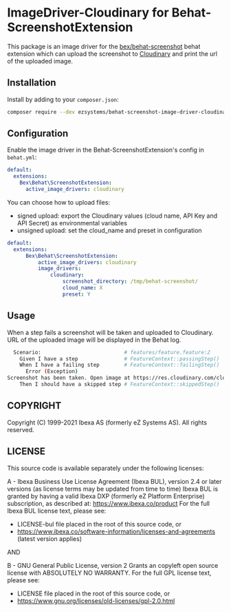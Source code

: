 ImageDriver-Cloudinary for Behat-ScreenshotExtension
=========================

This package is an image driver for the [bex/behat-screenshot](https://github.com/elvetemedve/behat-screenshot) behat extension which can upload the screenshot to [Cloudinary](http://cloudinary.com) and print the url of the uploaded image.

Installation
------------

Install by adding to your `composer.json`:

```bash
composer require --dev ezsystems/behat-screenshot-image-driver-cloudinary
```

Configuration
-------------

Enable the image driver in the Behat-ScreenshotExtension's config in `behat.yml`:

```yml
default:
  extensions:
    Bex\Behat\ScreenshotExtension:
      active_image_drivers: cloudinary
```

You can choose how to upload files:
- signed upload: export the Cloudinary values (cloud name, API Key and API Secret) as environmental variables
- unsigned upload: set the cloud_name and preset in configuration

```yml
default:
  extensions:
      Bex\Behat\ScreenshotExtension:
          active_image_drivers: cloudinary
          image_drivers:
              cloudinary:
                  screenshot_directory: /tmp/behat-screenshot/
                  cloud_name: X
                  preset: Y
```

Usage
-----

When a step fails a screenshot will be taken and uploaded to Cloudinary. URL of the uploaded image will be displayed in the Behat log.

```bash
  Scenario:                           # features/feature.feature:2
    Given I have a step               # FeatureContext::passingStep()
    When I have a failing step        # FeatureContext::failingStep()
      Error (Exception)
Screenshot has been taken. Open image at https://res.cloudinary.com/cloud_name/image/upload/IMAGE_LINK.png
    Then I should have a skipped step # FeatureContext::skippedStep()
```

## COPYRIGHT
Copyright (C) 1999-2021 Ibexa AS (formerly eZ Systems AS). All rights reserved.

## LICENSE
This source code is available separately under the following licenses:

A - Ibexa Business Use License Agreement (Ibexa BUL),
version 2.4 or later versions (as license terms may be updated from time to time)
Ibexa BUL is granted by having a valid Ibexa DXP (formerly eZ Platform Enterprise) subscription,
as described at: https://www.ibexa.co/product
For the full Ibexa BUL license text, please see:
- LICENSE-bul file placed in the root of this source code, or
- https://www.ibexa.co/software-information/licenses-and-agreements (latest version applies)

AND

B - GNU General Public License, version 2
Grants an copyleft open source license with ABSOLUTELY NO WARRANTY. For the full GPL license text, please see:
- LICENSE file placed in the root of this source code, or
- https://www.gnu.org/licenses/old-licenses/gpl-2.0.html
